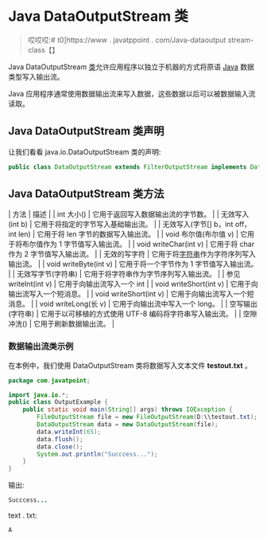 # Java DataOutputStream 类

> 哎哎哎:# t0]https://www . javatppoint . com/Java-dataoutput stream-class【】

Java DataOutputStream [类](object-and-class-in-java)允许应用程序以独立于机器的方式将原语 [Java](java-tutorial) 数据类型写入输出流。

Java 应用程序通常使用数据输出流来写入数据，这些数据以后可以被数据输入流读取。

## Java DataOutputStream 类声明

让我们看看 java.io.DataOutputStream 类的声明:

```java
public class DataOutputStream extends FilterOutputStream implements DataOutput

```

## Java DataOutputStream 类方法

| 方法 | 描述 |
| int 大小() | 它用于返回写入数据输出流的字节数。 |
| 无效写入(int b) | 它用于将指定的字节写入基础输出流。 |
| 无效写入(字节[] b，int off，int len) | 它用于将 len 字节的数据写入输出流。 |
| void 布尔值(布尔值 v) | 它用于将布尔值作为 1 字节值写入输出流。 |
| void writeChar(int v) | 它用于将 char 作为 2 字节值写入输出流。 |
| 无效的写字符 | 它用于将[字符串](java-string)作为字符序列写入输出流。 |
| void writeByte(int v) | 它用于将一个字节作为 1 字节值写入输出流。 |
| 无效写字节(字符串) | 它用于将字符串作为字节序列写入输出流。 |
| 参见 writeInt(int v) | 它用于向输出流写入一个 int |
| void writeShort(int v) | 它用于向输出流写入一个短消息。 |
| void writeShort(int v) | 它用于向输出流写入一个短消息。 |
| void writeLong(长 v) | 它用于向输出流中写入一个 long。 |
| 空写输出(字符串) | 它用于以可移植的方式使用 UTF-8 编码将字符串写入输出流。 |
| 空隙冲洗() | 它用于刷新数据输出流。 |

### 数据输出流类示例

在本例中，我们使用 DataOutputStream 类将数据写入文本文件 **testout.txt** 。

```java
package com.javatpoint;

import java.io.*;
public class OutputExample {
	public static void main(String[] args) throws IOException {
		FileOutputStream file = new FileOutputStream(D:\\testout.txt);
		DataOutputStream data = new DataOutputStream(file);
		data.writeInt(65);
		data.flush();
		data.close();
		System.out.println("Succcess...");
	}
}

```

输出:

```java
Succcess...

```

text . txt:

```java
A

```